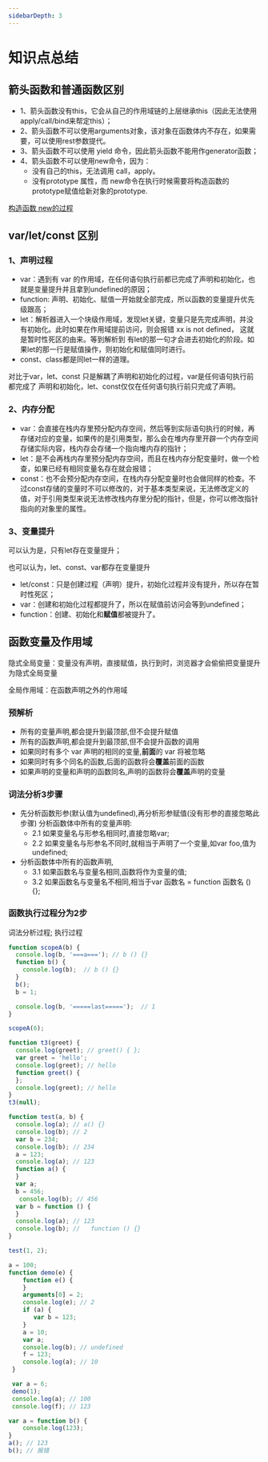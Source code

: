 ```yaml
---
sidebarDepth: 3
---
```

# 知识点总结

## 箭头函数和普通函数区别

* 1、箭头函数没有this，它会从自己的作用域链的上层继承this（因此无法使用apply/call/bind来帮定this）；
* 2、箭头函数不可以使用arguments对象，该对象在函数体内不存在，如果需要，可以使用rest参数提代。
* 3、箭头函数不可以使用 yield 命令，因此箭头函数不能用作generator函数；
* 4、箭头函数不可以使用new命令，因为：
  * 没有自己的this，无法调用 call，apply。
  * 没有prototype 属性，而 new命令在执行时候需要将构造函数的prototype赋值给新对象的prototype.
  
[构造函数 new的过程](/base/javascript/newConstructor.html)

## var/let/const 区别

### 1、声明过程

* var：遇到有 var 的作用域，在任何语句执行前都已完成了声明和初始化，也就是变量提升并且拿到undefined的原因；
* function: 声明、初始化、赋值一开始就全部完成，所以函数的变量提升优先级跟高；
* let：解析器进入一个块级作用域，发现let关键，变量只是先完成声明，并没有初始化。此时如果在作用域提前访问，则会报错 xx is not defined， 这就是暂时性死区的由来。等到解析到 有let的那一句才会进去初始化的阶段。如果let的那一行是赋值操作，则初始化和赋值同时进行。
* const、class都是同let一样的道理。

对比于var，let、const 只是解耦了声明和初始化的过程，var是任何语句执行前都完成了 声明和初始化，let、const仅仅在任何语句执行前只完成了声明。

### 2、内存分配

* var：会直接在栈内存里预分配内存空间，然后等到实际语句执行的时候，再存储对应的变量，如果传的是引用类型，那么会在堆内存里开辟一个内存空间存储实际内容，栈内存会存储一个指向堆内存的指针；
* let：是不会再栈内存里预分配内存空间，而且在栈内存分配变量时，做一个检查，如果已经有相同变量名存在就会报错；
* const：也不会预分配内存空间，在栈内存分配变量时也会做同样的检查。不过const存储的变量时不可以修改的，对于基本类型来说，无法修改定义的值，对于引用类型来说无法修改栈内存里分配的指针，但是，你可以修改指针指向的对象里的属性。

### 3、变量提升

可以认为是，只有let存在变量提升；

也可以认为，let、const、var都存在变量提升

* let/const：只是创建过程（声明）提升，初始化过程并没有提升，所以存在暂时性死区；
* var：创建和初始化过程都提升了，所以在赋值前访问会等到undefined；
* function：创建、初始化和**赋值**都被提升了。

## 函数变量及作用域

隐式全局变量：变量没有声明，直接赋值，执行到时，浏览器才会偷偷把变量提升为隐式全局变量

全局作用域：在函数声明之外的作用域

### 预解析

* 所有的变量声明,都会提升到最顶部,但不会提升赋值
* 所有的函数声明,都会提升到最顶部,但不会提升函数的调用
* 如果同时有多个 var 声明的相同的变量,**前面**的 var 将被忽略
* 如果同时有多个同名的函数,后面的函数将会**覆盖**前面的函数
* 如果声明的变量和声明的函数同名,声明的函数将会**覆盖**声明的变量

### 词法分析3步骤

* 先分析函数形参(默认值为undefined),再分析形参赋值(没有形参的直接忽略此步骤)
分析函数体中所有的变量声明:
  * 2.1 如果变量名与形参名相同时,直接忽略var;
  * 2.2 如果变量名与形参名不同时,就相当于声明了一个变量,如var foo,值为undefined;
* 分析函数体中所有的函数声明,
  * 3.1 如果函数名与变量名相同,函数将作为变量的值;
  * 3.2 如果函数名与变量名不相同,相当于var 函数名 = function 函数名 () {};

### 函数执行过程分为2步

词法分析过程;
执行过程

```js
function scopeA(b) {
  console.log(b, '===a==='); // b () {}
  function b() {
    console.log(b);  // b () {}
  }
  b();
  b = 1;

  console.log(b, '=====last=====');  // 1
}

scopeA(6);
```

```js
function t3(greet) {
  console.log(greet); // greet() { };
  var greet = 'hello';
  console.log(greet); // hello
  function greet() {
  };
  console.log(greet); // hello
}
t3(null);
```

```js
function test(a, b) {
  console.log(a); // a() {}
  console.log(b); // 2
  var b = 234;
  console.log(b); // 234
  a = 123;
  console.log(a); // 123
  function a() {
  }
  var a;
  b = 456;
   console.log(b); // 456
  var b = function () {
  }
  console.log(a); // 123
  console.log(b); //   function () {}
}

test(1, 2);
```

```js
a = 100;
function demo(e) {
	function e() {
    }
    arguments[0] = 2;
    console.log(e); // 2
    if (a) {
       var b = 123;
    }
    a = 10;
    var a;
    console.log(b); // undefined
    f = 123;
    console.log(a); // 10
 }

 var a = 6;
 demo(1);
 console.log(a); // 100
 console.log(f); // 123
```

```js
var a = function b() {
	console.log(123);
}
a(); // 123
b(); // 报错
```